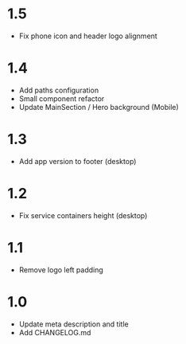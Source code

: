 # 1.5

- Fix phone icon and header logo alignment

# 1.4

- Add paths configuration
- Small component refactor
- Update MainSection / Hero background (Mobile)

# 1.3

- Add app version to footer (desktop)

# 1.2

- Fix service containers height (desktop)

# 1.1

- Remove logo left padding

# 1.0

- Update meta description and title
- Add CHANGELOG.md